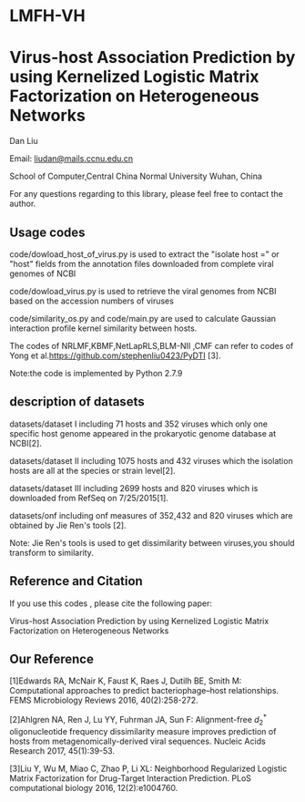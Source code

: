 # LMFH-VH

Virus-host Association Prediction by using Kernelized Logistic Matrix Factorization on Heterogeneous Networks
===========
Dan Liu

Email: liudan@mails.ccnu.edu.cn

School of Computer,Central China Normal University Wuhan, China

For any questions regarding to this library, please feel free to contact the author.

Usage codes
---------------

code/dowload_host_of_virus.py  is used to extract the "isolate host =" or "host" fields from the annotation files downloaded from complete viral genomes of  NCBI

code/dowload_virus.py is used to retrieve the viral genomes from NCBI based on the accession numbers of viruses

code/similarity_os.py and code/main.py are used to calculate Gaussian interaction profile kernel similarity between hosts.

The codes of NRLMF,KBMF,NetLapRLS,BLM-NII ,CMF can refer to codes of Yong et al.https://github.com/stephenliu0423/PyDTI [3].

Note:the code is implemented by Python 2.7.9

 description of datasets
---------------
datasets/dataset I including 71 hosts and 352 viruses which only one specific host genome appeared in the prokaryotic genome database at NCBI[2].

datasets/dataset II including 1075 hosts and 432 viruses which the isolation hosts are all at the species or strain level[2].

datasets/dataset III including 2699 hosts and 820 viruses which is downloaded from RefSeq on 7/25/2015[1].

datasets/onf including onf measures of 352,432 and 820 viruses which are obtained by Jie Ren's tools [2].

Note: Jie Ren's tools is used to get dissimilarity  between viruses,you should transform to similarity.

Reference and Citation
------------
If you use this codes , please cite the following paper:

Virus-host Association Prediction by using Kernelized Logistic Matrix Factorization on Heterogeneous Networks

Our Reference  
------------
[1]Edwards RA, McNair K, Faust K, Raes J, Dutilh BE, Smith M: Computational approaches to predict bacteriophage–host relationships. FEMS Microbiology Reviews 2016, 40(2):258-272.

[2]Ahlgren NA, Ren J, Lu YY, Fuhrman JA, Sun F: Alignment-free $d_2^*$ oligonucleotide frequency dissimilarity measure improves prediction of hosts from metagenomically-derived viral sequences. Nucleic Acids Research 2017, 45(1):39-53.

[3]Liu Y, Wu M, Miao C, Zhao P, Li XL: Neighborhood Regularized Logistic Matrix Factorization for Drug-Target Interaction Prediction. PLoS computational biology 2016, 12(2):e1004760.

